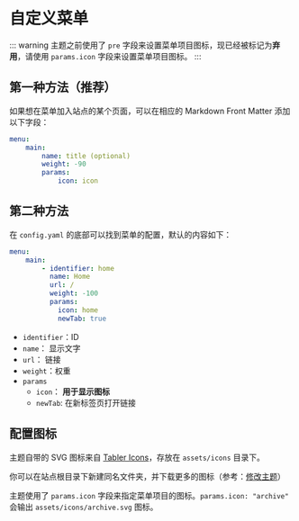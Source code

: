 # 自定义菜单

::: warning
主题之前使用了 `pre` 字段来设置菜单项目图标，现已经被标记为**弃用**，请使用 `params.icon` 字段来设置菜单项目图标。
:::

## 第一种方法（推荐）

如果想在菜单加入站点的某个页面，可以在相应的 Markdown Front Matter 添加以下字段：

```yaml
menu: 
    main:
        name: title (optional)
        weight: -90
        params:
            icon: icon
```

## 第二种方法

在 `config.yaml` 的底部可以找到菜单的配置，默认的内容如下：

```yaml
menu:
    main:
        - identifier: home
          name: Home
          url: /
          weight: -100
          params:
            icon: home
            newTab: true
```

* `identifier`：ID
* `name`： 显示文字
* `url`： 链接
* `weight`：权重
* `params`
  *  `icon`： **用于显示图标**
  *  `newTab`: 在新标签页打开链接

## 配置图标

主题自带的 SVG 图标来自 [Tabler Icons](https://tablericons.com)，存放在 `assets/icons` 目录下。

你可以在站点根目录下新建同名文件夹，并下载更多的图标（参考：[修改主题](https://www.notion.so/jimmycai/18902ecb5832477abc534d9a27b97af9)）

主题使用了 `params.icon` 字段来指定菜单项目的图标。`params.icon: "archive"` 会输出 `assets/icons/archive.svg` 图标。
